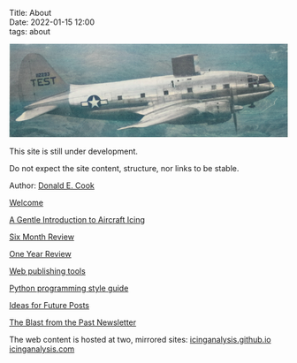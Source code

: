 Title: About   
Date: 2022-01-15 12:00  
tags: about  

![A C-46, a large two engine, propeller driven low-wing airplane. It is modified for icing flight test, with a large (8 ft. by 5 ft.) test airfoil is mounted on top of the body. 'TEST' is emblazened on the tail.](images%2Fairplane_banner_colorized.png)  

This site is still under development.

Do not expect the site content, structure, nor links to be stable.  

Author: [Donald E. Cook]({filename}donald-cook.md)  

[Welcome]({filename}introduction.md)  

[A Gentle Introduction to Aircraft Icing]({filename}a_gentle_introduction_to_aircraft_icing.md)  

[Six Month Review]({filename}six_month_review.md)  

[One Year Review]({filename}one%20year%20review.md)  

[Web publishing tools]({filename}web%20publishing%20tools.md)  

[Python programming style guide]({filename}python_style_guide.md)  

[Ideas for Future Posts]({filename}ideas.md)  

[The Blast from the Past Newsletter]({filename}newsletter.md)  

The web content is hosted at two, mirrored sites:
[icinganalysis.github.io](https://icinganalysis.github.io/)  
[icinganalysis.com](https://icinganalysis.com/)  
